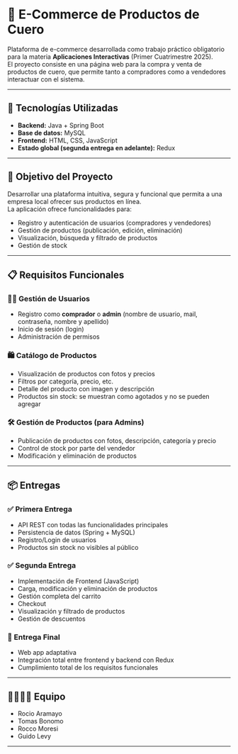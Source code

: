 # 👜 E-Commerce de Productos de Cuero

Plataforma de e-commerce desarrollada como trabajo práctico obligatorio para la materia **Aplicaciones Interactivas** (Primer Cuatrimestre 2025).  
El proyecto consiste en una página web para la compra y venta de productos de cuero, que permite tanto a compradores como a vendedores interactuar con el sistema.

---

## 🚀 Tecnologías Utilizadas

- **Backend:** Java + Spring Boot  
- **Base de datos:** MySQL  
- **Frontend:** HTML, CSS, JavaScript  
- **Estado global (segunda entrega en adelante):** Redux

---

## 📌 Objetivo del Proyecto

Desarrollar una plataforma intuitiva, segura y funcional que permita a una empresa local ofrecer sus productos en línea.  
La aplicación ofrece funcionalidades para:

- Registro y autenticación de usuarios (compradores y vendedores)
- Gestión de productos (publicación, edición, eliminación)
- Visualización, búsqueda y filtrado de productos
- Gestión de stock

---

## 📋 Requisitos Funcionales

### 🧑‍💻 Gestión de Usuarios

- Registro como **comprador** o **admin** (nombre de usuario, mail, contraseña, nombre y apellido)
- Inicio de sesión (login)
- Administración de permisos

### 🛍️ Catálogo de Productos

- Visualización de productos con fotos y precios
- Filtros por categoría, precio, etc.
- Detalle del producto con imagen y descripción
- Productos sin stock: se muestran como agotados y no se pueden agregar


### 🛠️ Gestión de Productos (para Admins)

- Publicación de productos con fotos, descripción, categoría y precio
- Control de stock por parte del vendedor
- Modificación y eliminación de productos

---

## 📦 Entregas

### ✅ Primera Entrega

- API REST con todas las funcionalidades principales
- Persistencia de datos (Spring + MySQL)
- Registro/Login de usuarios
- Productos sin stock no visibles al público

### ✅ Segunda Entrega

- Implementación de Frontend (JavaScript)
- Carga, modificación y eliminación de productos
- Gestión completa del carrito
- Checkout
- Visualización y filtrado de productos
- Gestión de descuentos

### 🎯 Entrega Final

- Web app adaptativa
- Integración total entre frontend y backend con Redux
- Cumplimiento total de los requisitos funcionales

---

## 👨‍👩‍👧‍👦 Equipo

- Rocio Aramayo
- Tomas Bonomo
- Rocco Moresi
- Guido Levy

---
